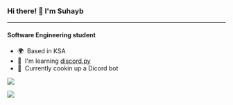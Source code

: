 ### Hi there! 👋 I'm Suhayb
---------------------
#### Software Engineering student

- 🌍  Based in KSA
- 🧠  I'm learning [discord.py](http://https://github.com/Rapptz/discord.py)
- 🚀  Currently cookin up a Dicord bot

<a href="http://www.github.com/suhaybu"><img src="https://github-readme-streak-stats.herokuapp.com/?user=suhaybu&stroke=ffffff&background=1c1917&ring=0891b2&fire=0891b2&currStreakNum=ffffff&currStreakLabel=0891b2&sideNums=ffffff&sideLabels=ffffff&dates=ffffff&hide_border=true" /></a>

<a href="https://git.io/streak-stats"><img src="https://github-readme-streak-stats.herokuapp.com?user=suhaybu&theme=one-dark-pro" /></a>
